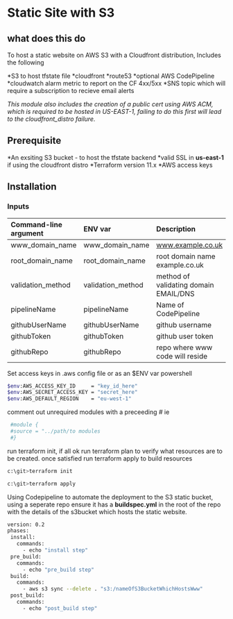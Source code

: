 # Static Site with S3

## what does this do

To host a static website on AWS S3 with a Cloudfront distribution, Includes the following

 *S3 to host tfstate file
 *cloudfront
 *route53
 *optional AWS CodePipeline
 *cloudwatch alarm metric to report on the CF 4xx/5xx
 *SNS topic which will require a subscription to recieve email alerts

*This module also includes the creation of a public cert using AWS ACM, which is required to be hosted in US-EAST-1, failing to do this first will lead to the cloudfront_distro failure.*

## Prerequisite

 *An exsiting S3 bucket  - to host the tfstate backend
 *valid SSL in **us-east-1** if using the cloudfront distro
 *Terraform  version 11.x
 *AWS access keys

## Installation

### Inputs

| Command-line argument        |  ENV var                     |  Description                                                                  |
|:-----------------------------|:-----------------------------|:------------------------------------------------------------------------------|
| www_domain_name              | www_domain_name              | www.example.co.uk                                                             |
| root_domain_name             | root_domain_name             | root domain name example.co.uk           									  |
| validation_method            | validation_method            | method of validating domain EMAIL/DNS                                         |
| pipelineName                 | pipelineName                 | Name of CodePipeline                                                          |
| githubUserName               | githubUserName               | github username                                                               |
| githubToken                  | githubToken                  | github user token                                                             |
| githubRepo                   | githubRepo                   | repo where www code will reside                                               |

 Set access keys in .aws config file or as an $ENV var powershell

```bash
$env:AWS_ACCESS_KEY_ID     = "key_id_here"
$env:AWS_SECRET_ACCESS_KEY = "secret_here"
$env:AWS_DEFAULT_REGION    = "eu-west-1"
```

comment out unrequired modules with a preceeding *#*
ie

```bash
 #module {
 #source = "../path/to modules  
 #}
```

run terraform init, if all ok run terraform plan to verify what resources are to be created.
once satisfied run terraform apply to build resources

```bash
c:\git>terraform init
```

```bash
c:\git>terraform apply
```

Using Codepipeline to automate the deployment to the S3 static bucket, using a seperate repo ensure it has a **buildspec.yml** in the root of the repo
with the details of the s3bucket which hosts the static website.

```bash
version: 0.2
phases:
 install:
   commands:
     - echo "install step"
 pre_build:
   commands:
     - echo "pre_build step"
 build:
   commands:
     - aws s3 sync --delete . "s3:/nameOfS3BucketWhichHostsWww"
 post_build:
   commands:
     - echo "post_build step"
```
